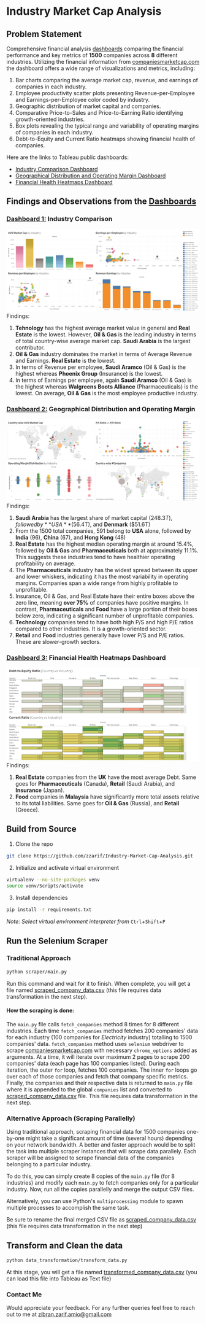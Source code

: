 # Industry Market Cap Analysis

## Problem Statement
Comprehensive financial analysis [dashboards](https://public.tableau.com/app/profile/zibran.zarif/viz/IndustryInsightsDashboard/IndustryComparisonDashboard) comparing the financial performance and key metrics of **1500** companies across **8** different industries. Utilizing the financial information from [companiesmarketcap.com](https://companiesmarketcap.com/) the dashboard offers a wide range of visualizations and metrics, including:

1. Bar charts comparing the average market cap, revenue, and earnings of companies in each industry.
2. Employee productivity scatter plots presenting Revenue-per-Employee and Earnings-per-Employee color coded by industry.
3. Geographic distribution of market capital and companies.
4. Comparative Price-to-Sales and Price-to-Earning Ratio identifying growth-oriented industries.
5. Box plots revealing the typical range and variability of operating margins of companies in each industry.
6. Debt-to-Equity and Current Ratio heatmaps showing financial health of companies.

Here are the links to Tableau public dashboards:
- [Industry Comparison Dashboard](https://public.tableau.com/app/profile/zibran.zarif/viz/IndustryInsightsDashboard/IndustryComparisonDashboard)
- [Geographical Distribution and Operating Margin Dashboard](https://public.tableau.com/app/profile/zibran.zarif/viz/IndustryInsightsDashboard/GeographicDistributionandOperatingMarginDashboard)
- [Financial Health Heatmaps Dashboard](https://public.tableau.com/app/profile/zibran.zarif/viz/IndustryInsightsDashboard/FinancialHealthDashboard)

## Findings and Observations from the [Dashboards](https://public.tableau.com/app/profile/zibran.zarif/viz/IndustryInsightsDashboard/IndustryComparisonDashboard)

### [Dashboard 1:](https://public.tableau.com/app/profile/zibran.zarif/viz/IndustryInsightsDashboard/IndustryComparisonDashboard) Industry Comparison
![industry_comparison_dashboard](dashboard/images/industry_comparison_dashboard.png)
Findings:
1. **Tehnology** has the highest average market value in general and **Real Estate** is the lowest. However, **Oil & Gas** is the leading industry in terms of total country-wise average market cap. **Saudi Arabia** is the largest contributor.
2. **Oil & Gas** industry dominates the market in terms of Average Revenue and Earnings. **Real Estate** is the lowest.
3. In terms of Revenue per employee, **Saudi Aramco** (Oil & Gas) is the highest whereas **Phoenix Group** (Insurance) is the lowest. 
4. In terms of Earnings per employee, again **Saudi Aramco** (Oil & Gas) is the highest whereas **Walgreens Boots Alliance** (Pharmaceuticals) is the lowest. On average, **Oil & Gas** is the most employee productive industry.

### [Dashboard 2:](https://public.tableau.com/app/profile/zibran.zarif/viz/IndustryInsightsDashboard/GeographicDistributionandOperatingMarginDashboard) Geographical Distribution and Operating Margin
![geographical_dist_and_operating_margin_dashboard](dashboard/images/geographical_dist_and_operating_margin_dashboard.png)
Findings:
1. **Saudi Arabia** has the largest share of market capital ($248.3T), followed by **USA** ($56.4T), and **Denmark** ($51.6T)
2. From the 1500 total companies, 591 belong to **USA** alone, followed by **India** (96), **China** (67), and **Hong Kong** (48)
3. **Real Estate** has the highest median operating margin at around 15.4%, followed by **Oil & Gas** and **Pharmaceuticals** both at approximately 11.1%. This suggests these industries tend to have healthier operating profitability on average.
4. The **Pharmaceuticals** industry has the widest spread between its upper and lower whiskers, indicating it has the most variability in operating margins. Companies span a wide range from highly profitable to unprofitable.
5. Insurance, Oil & Gas, and Real Estate have their entire boxes above the zero line, meaning **over 75%** of companies have positive margins. In contrast, **Pharmaceuticals** and **Food** have a large portion of their boxes below zero, indicating a significant number of unprofitable companies.
6. **Technology** companies tend to have both high P/S and high P/E ratios compared to other industries. It is a growth-oriented sector.
7. **Retail** and **Food** industries generally have lower P/S and P/E ratios. These are slower-growth sectors.

### [Dashboard 3:](https://public.tableau.com/app/profile/zibran.zarif/viz/IndustryInsightsDashboard/FinancialHealthDashboard) Financial Health Heatmaps Dashboard
![financial_health_dashboard](dashboard/images/financial_health_dashboard.png)
Findings:
1. **Real Estate** companies from the **UK** have the most average Debt. Same goes for **Pharmaceuticals** (Canada), **Retail** (Saudi Arabia), and **Insurance** (Japan).
2. **Food** companies in **Malaysia** have significantly more total assets relative to its total liabilities. Same goes for **Oil & Gas** (Russia), and **Retail** (Greece).

## Build from Source
1. Clone the repo
```bash
git clone https://github.com/zzarif/Industry-Market-Cap-Analysis.git
```
2. Initialize and activate virtual environment
```bash
virtualenv --no-site-packages venv
source venv/Scripts/activate
```
3. Install dependencies
```bash
pip install -r requirements.txt
```
*Note: Select virtual environment interpreter from* `Ctrl`+`Shift`+`P`
## Run the Selenium Scraper
### Traditional Approach
```bash
python scraper/main.py
```
Run this command and wait for it to finish. When complete, you will get a file named [scraped_company_data.csv](data/scraped_company_data.csv) (this file requires data transformation in the next step).

#### How the scraping is done:
The `main.py` file calls `fetch_companies` method 8 times for 8 different industries. Each time `fetch_companies` method fetches 200 companies' data for each industry (100 companies for *Electricity* industry) totalling to 1500 companies' data. `fetch_companies` method uses `selenium` webdriver to scrape [companiesmarketcap.com](https://companiesmarketcap.com/) with necessary `chrome_options` added as arguments. At a time, it will iterate over maximum 2 pages to scrape 200 companies' data (each page has 100 companies listed). During each iteration, the outer `for` loop, fetches 100 companies. The inner `for` loops go over each of those companies and fetch that company specific metrics. Finally, the companies and their respective data is returned to `main.py` file where it is appended to the global `companies` list and converted to [scraped_company_data.csv](data/scraped_company_data.csv) file. This file requires data transformation in the next step.

### Alternative Approach (Scraping Parallelly)
Using traditional approach, scraping financial data for 1500 companies one-by-one might take a significant amount of time (several hours) depending on your network bandwidth. A better and faster approach would be to split the task into multiple scraper instances that will scrape data parallely. Each scraper will be assigned to scrape financial data of the companies belonging to a particular industry.

To do this, you can simply create 8 copies of the `main.py` file (for 8 industries) and modify each `main.py` to fetch companies only for a particular industry. Now, run all the copies parallelly and merge the output CSV files.

Alternatively, you can use Python's `multiprocessing` module to spawn multiple processes to accomplish the same task.

Be sure to rename the final merged CSV file as [scraped_company_data.csv](data/scraped_company_data.csv) (this file requires data transformation in the next step)

## Transform and Clean the data
```bash
python data_transformation/transform_data.py
```
At this stage, you will get a file named [transformed_company_data.csv](data/transformed_company_data.csv) (you can load this file into Tableau as Text file)

### Contact Me
Would appreciate your feedback. For any further queries feel free to reach out to me at [zibran.zarif.amio@gmail.com](mailto:zibran.zarif.amio@gmail.com)